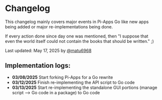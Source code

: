 # Changelog

This changelog mainly covers major events in Pi-Apps Go like new apps being added or major re-implementations being done. 

If every action done since day one was mentioned, then "I suppose that even the world itself could not contain the books that should be written." ;)

Last updated: May 17, 2025 by [@matu6968](https://github.com/matu6968)

## Implementation logs:

- **03/08/2025** Start forking Pi-Apps for a Go rewrite
- **03/12/2025** Finish re-implementing the API script to Go code
- **03/13/2025** Start re-implementing the standalone GUI portions (manage script --> Go code in a package) to Go code
